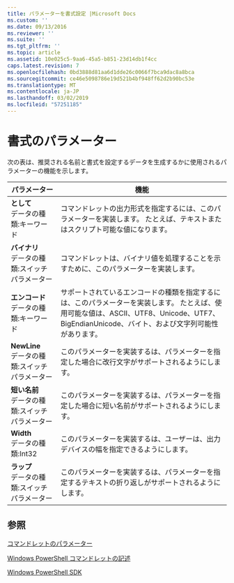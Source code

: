 ```yaml
---
title: パラメーターを書式設定 |Microsoft Docs
ms.custom: ''
ms.date: 09/13/2016
ms.reviewer: ''
ms.suite: ''
ms.tgt_pltfrm: ''
ms.topic: article
ms.assetid: 10e025c5-9aa6-45a5-b851-23d14db1f4cc
caps.latest.revision: 7
ms.openlocfilehash: 0bd3888d81aa6d1dde26c0066f7bca9dac8a8bca
ms.sourcegitcommit: ce46e5098786e19d521b4bf948ff62d2b90bc53e
ms.translationtype: MT
ms.contentlocale: ja-JP
ms.lasthandoff: 03/02/2019
ms.locfileid: "57251185"
---
```

# <a name="format-parameters"></a>書式のパラメーター

次の表は、推奨される名前と書式を設定するデータを生成するかに使用されるパラメーターの機能を示します。

|パラメーター|機能|
|---|---|
|**として**<br>データの種類:キーワード|コマンドレットの出力形式を指定するには、このパラメーターを実装します。 たとえば、テキストまたはスクリプト可能な値になります。|
|**バイナリ**<br>データの種類:スイッチ パラメーター|コマンドレットは、バイナリ値を処理することを示すために、このパラメーターを実装します。|
|**エンコード**<br>データの種類:キーワード|サポートされているエンコードの種類を指定するには、このパラメーターを実装します。 たとえば、使用可能な値は、ASCII、UTF8、Unicode、UTF7、BigEndianUnicode、バイト、および文字列可能性があります。|
|**NewLine**<br>データの種類:スイッチ パラメーター|このパラメーターを実装するは、パラメーターを指定した場合に改行文字がサポートされるようにします。|
|**短い名前**<br>データの種類:スイッチ パラメーター|このパラメーターを実装するは、パラメーターを指定した場合に短い名前がサポートされるようにします。|
|**Width**<br>データの種類:Int32|このパラメーターを実装するは、ユーザーは、出力デバイスの幅を指定できるようにします。|
|**ラップ**<br>データの種類:スイッチ パラメーター|このパラメーターを実装するは、パラメーターを指定するテキストの折り返しがサポートされるようにします。|
## <a name="see-also"></a>参照

[コマンドレットのパラメーター](./cmdlet-parameters.md)

[Windows PowerShell コマンドレットの記述](./writing-a-windows-powershell-cmdlet.md)

[Windows PowerShell SDK](../windows-powershell-reference.md)
